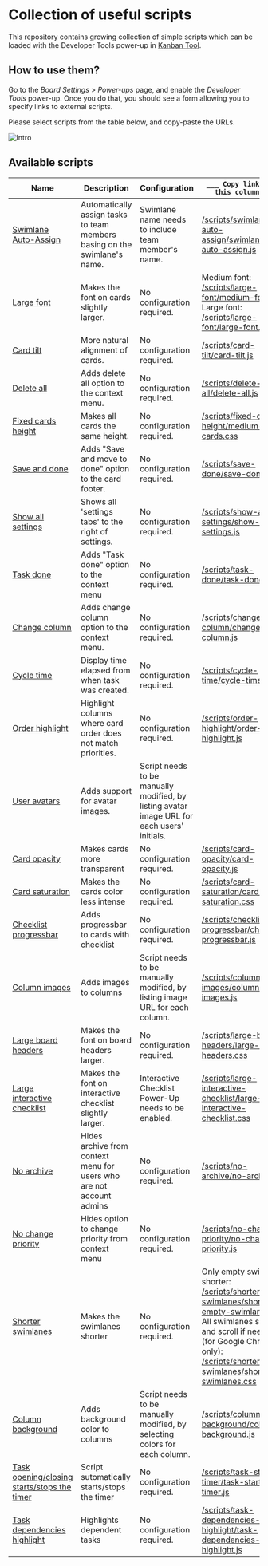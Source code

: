 # Collection of useful scripts
This repository contains growing collection of simple scripts which can be loaded with the Developer Tools power-up in [Kanban Tool](http://kanbantool.com).

## How to use them?
Go to the *Board Settings* > *Power-ups* page, and enable the *Developer Tools* power-up.
Once you do that, you should see a form allowing you to specify links to external scripts.

Please select scripts from the table below, and copy-paste the URLs.

![Intro](intro.png)

## Available scripts

Name | Description | Configuration | `___ Copy links from this column ___`
--- | --- | --- | ---
[Swimlane Auto-Assign](swimlane-auto-assign/) | Automatically assign tasks to team members basing on the swimlane's name.| Swimlane name needs to include team member's name. | [/scripts/swimlane-auto-assign/swimlane-auto-assign.js](/swimlane-auto-assign/swimlane-auto-assign.js)
[Large font](large-font/) | Makes the font on cards slightly larger. | No configuration required. | Medium font:<br/>[/scripts/large-font/medium-font.css](/large-font/medium-font.css) <br/> Large font:<br/> [/scripts/large-font/large-font.css](/large-font/large-font.css)
[Card tilt](card-tilt/) | More natural alignment of cards. | No configuration required. | [/scripts/card-tilt/card-tilt.js](/card-tilt/card-tilt.js)
[Delete all](delete-all/) | Adds delete all option to the context menu. | No configuration required. | [/scripts/delete-all/delete-all.js](/delete-all/delete-all.js)
[Fixed cards height](fixed-cards-height) | Makes all cards the same height. | No configuration required. | [/scripts/fixed-cards-height/medium-cards.css](/fixed-cards-height/medium-cards.css)
[Save and done](save-done/) | Adds "Save and move to done" option to the card footer. | No configuration required. | [/scripts/save-done/save-done.js](/save-done/save-done.js)
[Show all settings](show-all-settings/) | Shows all 'settings tabs' to the right of settings. | No configuration required. | [/scripts/show-all-settings/show-all-settings.js](/show-all-settings/show-all-settings.js)
[Task done](task-done/) | Adds "Task done" option to the context menu | No configuration required. | [/scripts/task-done/task-done.js](/task-done/task-done.js)
[Change column](change-column/) | Adds change column option to the context menu. | No configuration required. | [/scripts/change-column/change-column.js](/change-column/change-column.js)
[Cycle time](cycle-time/) | Display time elapsed from when task was created. | No configuration required. | [/scripts/cycle-time/cycle-time.js](/cycle-time/cycle-time.js)
[Order highlight](order-highlight/) | Highlight columns where card order does not match priorities. | No configuration required. | [/scripts/order-highlight/order-highlight.js](/order-highlight/order-highlight.js)
[User avatars](user-avatars/) | Adds support for avatar images. | Script needs to be manually modified, by listing avatar image URL for each users' initials. |
[Card opacity](card-opacity/) | Makes cards more transparent | No configuration required. | [/scripts/card-opacity/card-opacity.js](/card-opacity/card-opacity.js)
[Card saturation](card-saturation/) | Makes the cards color less intense | No configuration required. | [/scripts/card-saturation/card-saturation.css](/card-saturation/card-saturation.css)
[Checklist progressbar](checklist-progressbar/) | Adds progressbar to cards with checklist | No configuration required. | [/scripts/checklist-progressbar/checklist-progressbar.js](/checklist-progressbar/checklist-progressbar.js)
[Column images](column-images/) | Adds images to columns | Script needs to be manually modified, by listing image URL for each column. | [/scripts/column-images/column-images.js](/column-images/column-images.js)
[Large board headers](large-board-headers/) | Makes the font on board headers larger. | No configuration required. | [/scripts/large-board-headers/large-board-headers.css](/large-board-headers/large-board-headers.css)
[Large interactive checklist](large-interactive-checklist/) | Makes the font on interactive checklist slightly larger. | Interactive Checklist Power-Up needs to be enabled. | [/scripts/large-interactive-checklist/large-interactive-checklist.css](/large-interactive-checklist/large-interactive-checklist.css)
[No archive](no-archive/) | Hides archive from context menu for users who are not account admins | No configuration required. | [/scripts/no-archive/no-archive.js](/no-archive/no-archive.js)
[No change priority](no-change-priority/) | Hides option to change priority from context menu | No configuration required. | [/scripts/no-change-priority/no-change-priority.js](/no-change-priority/no-change-priority.js)
[Shorter swimlanes](shorter-swimlanes/) | Makes the swimlanes shorter | No configuration required. | Only empty swimlanes shorter:<br/>[/scripts/shorter-swimlanes/shorter-empty-swimlanes.css](/shorter-swimlanes/shorter-empty-swimlanes.css) <br/> All swimlanes shorter and scroll if needed (for Google Chrome only):<br/> [/scripts/shorter-swimlanes/shorter-swimlanes.css](/shorter-swimlanes/shorter-swimlanes.css)
[Column background](column-background/) | Adds background color to columns | Script needs to be manually modified, by selecting colors for each column. | [/scripts/column-background/column-background.js](/column-background/column-background.js)
[Task opening/closing starts/stops the timer](task-start-timer) | Script sutomatically starts/stops the timer | No configuration required. | [/scripts/task-start-timer/task-start-timer.js](/task-start-timer/task-start-timer.js)
[Task dependencies highlight](task-dependencies-highlight) | Highlights dependent tasks | No configuration required. | [/scripts/task-dependencies-highlight/task-dependencies-highlight.js](/task-dependencies-highlight/task-dependencies-highlight.js)
